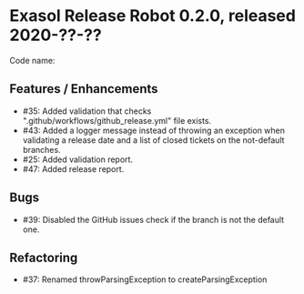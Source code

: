 # Exasol Release Robot 0.2.0, released 2020-??-??

Code name: 

## Features / Enhancements

* #35: Added validation that checks ".github/workflows/github_release.yml" file exists.
* #43: Added a logger message instead of throwing an exception when validating a release date and a list of closed tickets on the not-default branches. 
* #25: Added validation report.
* #47: Added release report.

## Bugs

* #39: Disabled the GitHub issues check if the branch is not the default one.

## Refactoring

* #37: Renamed throwParsingException to createParsingException